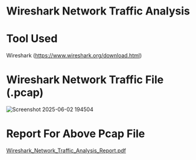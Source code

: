 # Wireshark Network Traffic Analysis

#  Tool Used 
Wireshark (https://www.wireshark.org/download.html)

# Wireshark Network Traffic File (.pcap)

![Screenshot 2025-06-02 194504](https://github.com/user-attachments/assets/28bcb8d8-79ff-47c0-9eaa-2f08d10af512)


# Report For Above Pcap File 


[Wireshark_Network_Traffic_Analysis_Report.pdf](https://github.com/user-attachments/files/20553063/Wireshark_Network_Traffic_Analysis_Report.pdf)




